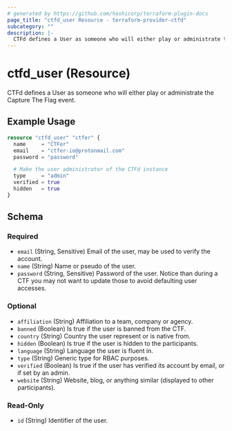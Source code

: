 ```yaml
---
# generated by https://github.com/hashicorp/terraform-plugin-docs
page_title: "ctfd_user Resource - terraform-provider-ctfd"
subcategory: ""
description: |-
  CTFd defines a User as someone who will either play or administrate the Capture The Flag event.
---
```


# ctfd_user (Resource)

CTFd defines a User as someone who will either play or administrate the Capture The Flag event.

## Example Usage

```terraform
resource "ctfd_user" "ctfer" {
  name     = "CTFer"
  email    = "ctfer-io@protonmail.com"
  password = "password"

  # Make the user administrator of the CTFd instance
  type     = "admin"
  verified = true
  hidden   = true
}
```

<!-- schema generated by tfplugindocs -->
## Schema

### Required

- `email` (String, Sensitive) Email of the user, may be used to verify the account.
- `name` (String) Name or pseudo of the user.
- `password` (String, Sensitive) Password of the user. Notice than during a CTF you may not want to update those to avoid defaulting user accesses.

### Optional

- `affiliation` (String) Affiliation to a team, company or agency.
- `banned` (Boolean) Is true if the user is banned from the CTF.
- `country` (String) Country the user represent or is native from.
- `hidden` (Boolean) Is true if the user is hidden to the participants.
- `language` (String) Language the user is fluent in.
- `type` (String) Generic type for RBAC purposes.
- `verified` (Boolean) Is true if the user has verified its account by email, or if set by an admin.
- `website` (String) Website, blog, or anything similar (displayed to other participants).

### Read-Only

- `id` (String) Identifier of the user.
